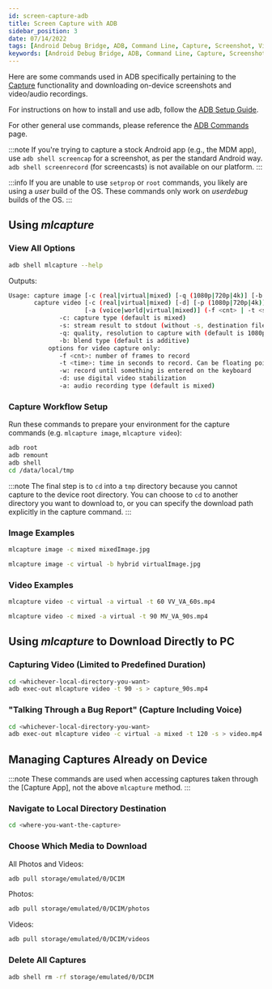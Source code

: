 ```yaml
---
id: screen-capture-adb
title: Screen Capture with ADB
sidebar_position: 3
date: 07/14/2022
tags: [Android Debug Bridge, ADB, Command Line, Capture, Screenshot, Video, Photo]
keywords: [Android Debug Bridge, ADB, Command Line, Capture, Screenshot, Video, Photo]
---
```


Here are some commands used in ADB specifically pertaining to the [Capture](/versioned_docs/version-31-Aug-2023/guides/features/capture-overview.md) functionality and downloading on-device screenshots and video/audio recordings.

For instructions on how to install and use adb, follow the [ADB Setup Guide](/versioned_docs/version-31-Aug-2023/guides/developer-tools/android-debug-bridge/adb-setup.md).

For other general use commands, please reference the [ADB  Commands](/versioned_docs/version-31-Aug-2023/guides/developer-tools/android-debug-bridge/adb-commands.md) page.

:::note
If you're trying to capture a stock Android app (e.g., the MDM app), use `adb shell screencap` for a screenshot, as per the standard Android way. `adb shell screenrecord` (for screencasts) is not available on our platform.
:::

:::info
If you are unable to use `setprop` or `root` commands, you likely are using a *user* build of the OS. These commands only work on *userdebug* builds of the OS.
:::

## Using *mlcapture*

### View All Options

```bash
adb shell mlcapture --help
```

Outputs:

```bash
Usage: capture image [-c (real|virtual|mixed) [-q (1080p|720p|4k)] [-b (alpha|additive|hybrid)] (-s | <dest-file.jpg>)
       capture video [-c (real|virtual|mixed) [-d] [-p (1080p|720p|4k)] [-r (9:10|4:3)]  [-b (alpha|additive|hybrid)]
                     [-a (voice|world|virtual|mixed)] (-f <cnt> | -t <sec> | -w) (-s | <dest-file.mp4>)
              -c: capture type (default is mixed)
              -s: stream result to stdout (without -s, destination file must be specified)
              -q: quality, resolution to capture with (default is 1080p)
              -b: blend type (default is additive)
           options for video capture only:
              -f <cnt>: number of frames to record
              -t <time>: time in seconds to record. Can be floating point number (e.g., 1.5)
              -w: record until something is entered on the keyboard
              -d: use digital video stabilization
              -a: audio recording type (default is mixed)
```

### Capture Workflow Setup

Run these commands to prepare your environment for the capture commands (e.g. `mlcapture image`, `mlcapture video`):

```bash
adb root
adb remount
adb shell
cd /data/local/tmp
```

:::note
The final step is to `cd` into a `tmp` directory because you cannot capture to the device root directory. You can choose to `cd` to another directory you want to download to, or you can specify the download path explicitly in the capture command.
:::

### Image Examples

```bash
mlcapture image -c mixed mixedImage.jpg
```

```bash
mlcapture image -c virtual -b hybrid virtualImage.jpg
```

### Video Examples

```bash
mlcapture video -c virtual -a virtual -t 60 VV_VA_60s.mp4
```

```bash
mlcapture video -c mixed -a virtual -t 90 MV_VA_90s.mp4
```

## Using *mlcapture* to Download Directly to PC

### Capturing Video (Limited to Predefined Duration)

```bash
cd <whichever-local-directory-you-want>
adb exec-out mlcapture video -t 90 -s > capture_90s.mp4
```

### "Talking Through a Bug Report" (Capture Including Voice)

```bash
cd <whichever-local-directory-you-want>
adb exec-out mlcapture video -c virtual -a mixed -t 120 -s > video.mp4
```

## Managing Captures Already on Device

:::note
These commands are used when accessing captures taken through the [Capture App], not the above `mlcapture` method.
:::

### Navigate to Local Directory Destination

```bash
cd <where-you-want-the-capture>
```

### Choose Which Media to Download

All Photos and Videos:

```bash
adb pull storage/emulated/0/DCIM
```

Photos:

```bash
adb pull storage/emulated/0/DCIM/photos
```

Videos:

```bash
adb pull storage/emulated/0/DCIM/videos
```

### Delete All Captures

```bash
adb shell rm -rf storage/emulated/0/DCIM
```

